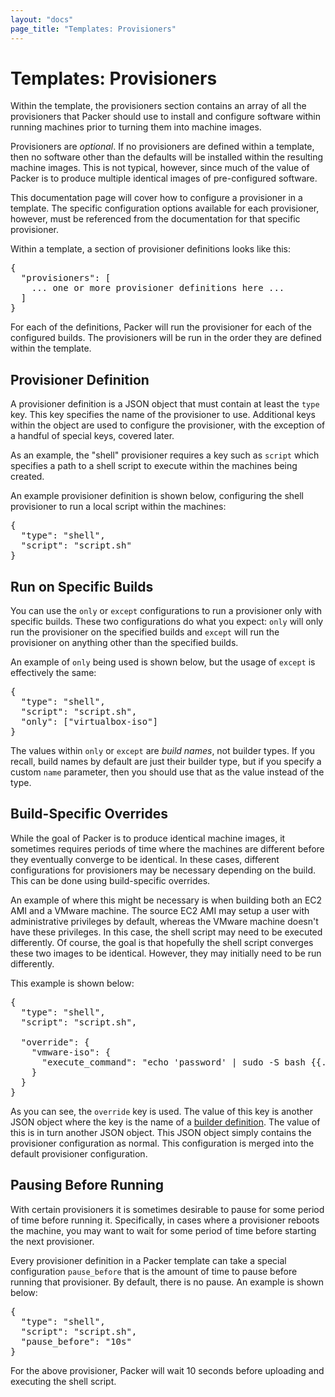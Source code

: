 ```yaml
---
layout: "docs"
page_title: "Templates: Provisioners"
---
```


# Templates: Provisioners

Within the template, the provisioners section contains an array of all the
provisioners that Packer should use to install and configure software within
running machines prior to turning them into machine images.

Provisioners are _optional_. If no provisioners are defined within a template,
then no software other than the defaults will be installed within the
resulting machine images. This is not typical, however, since much of the
value of Packer is to produce multiple identical images
of pre-configured software.

This documentation page will cover how to configure a provisioner in a template.
The specific configuration options available for each provisioner, however,
must be referenced from the documentation for that specific provisioner.

Within a template, a section of provisioner definitions looks like this:

<pre class="prettyprint">
{
  "provisioners": [
    ... one or more provisioner definitions here ...
  ]
}
</pre>

For each of the definitions, Packer will run the provisioner for each
of the configured builds. The provisioners will be run in the order
they are defined within the template.

## Provisioner Definition

A provisioner definition is a JSON object that must contain at least
the `type` key. This key specifies the name of the provisioner to use.
Additional keys within the object are used to configure the provisioner,
with the exception of a handful of special keys, covered later.

As an example, the "shell" provisioner requires a key such as `script`
which specifies a path to a shell script to execute within the machines
being created.

An example provisioner definition is shown below, configuring the shell
provisioner to run a local script within the machines:

<pre class="prettyprint">
{
  "type": "shell",
  "script": "script.sh"
}
</pre>

## Run on Specific Builds

You can use the `only` or `except` configurations to run a provisioner
only with specific builds. These two configurations do what you expect:
`only` will only run the provisioner on the specified builds and
`except` will run the provisioner on anything other than the specified
builds.

An example of `only` being used is shown below, but the usage of `except`
is effectively the same:

<pre class="prettyprint">
{
  "type": "shell",
  "script": "script.sh",
  "only": ["virtualbox-iso"]
}
</pre>

The values within `only` or `except` are _build names_, not builder
types. If you recall, build names by default are just their builder type,
but if you specify a custom `name` parameter, then you should use that
as the value instead of the type.

## Build-Specific Overrides

While the goal of Packer is to produce identical machine images, it
sometimes requires periods of time where the machines are different before
they eventually converge to be identical. In these cases, different configurations
for provisioners may be necessary depending on the build. This can be done
using build-specific overrides.

An example of where this might be necessary is when building both an EC2 AMI
and a VMware machine. The source EC2 AMI may setup a user with administrative
privileges by default, whereas the VMware machine doesn't have these privileges.
In this case, the shell script may need to be executed differently. Of course,
the goal is that hopefully the shell script converges these two images to be
identical. However, they may initially need to be run differently.

This example is shown below:

<pre class="prettyprint">
{
  "type": "shell",
  "script": "script.sh",

  "override": {
    "vmware-iso": {
      "execute_command": "echo 'password' | sudo -S bash {{.Path}}"
    }
  }
}
</pre>

As you can see, the `override` key is used. The value of this key is another
JSON object where the key is the name of a [builder definition](/docs/templates/builders.html).
The value of this is in turn another JSON object. This JSON object simply
contains the provisioner configuration as normal. This configuration is merged
into the default provisioner configuration.

## Pausing Before Running

With certain provisioners it is sometimes desirable to pause for some period
of time before running it. Specifically, in cases where a provisioner reboots
the machine, you may want to wait for some period of time before starting
the next provisioner.

Every provisioner definition in a Packer template can take a special
configuration `pause_before` that is the amount of time to pause before
running that provisioner. By default, there is no pause. An example
is shown below:

<pre class="prettyprint">
{
  "type": "shell",
  "script": "script.sh",
  "pause_before": "10s"
}
</pre>

For the above provisioner, Packer will wait 10 seconds before uploading
and executing the shell script.

